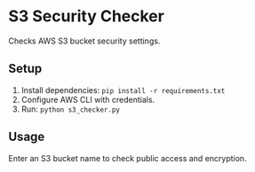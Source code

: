 # S3 Security Checker

Checks AWS S3 bucket security settings.

## Setup

1. Install dependencies: `pip install -r requirements.txt`
2. Configure AWS CLI with credentials.
3. Run: `python s3_checker.py`

## Usage

Enter an S3 bucket name to check public access and encryption.
